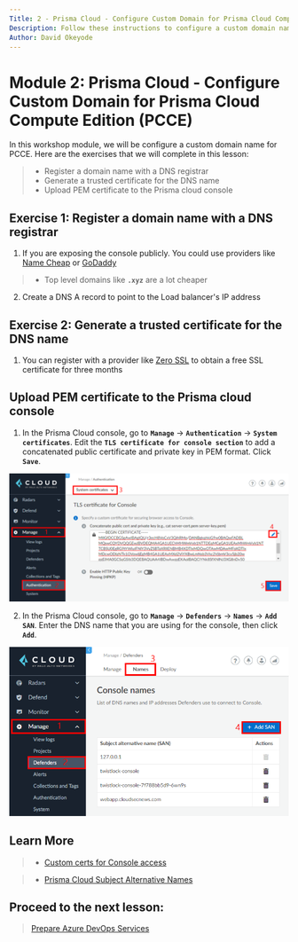 ```yaml
---
Title: 2 - Prisma Cloud - Configure Custom Domain for Prisma Cloud Compute Edition (PCCE)
Description: Follow these instructions to configure a custom domain name for Prisma Cloud Compute Edition (PCCE)
Author: David Okeyode
---
```


# Module 2: Prisma Cloud - Configure Custom Domain for Prisma Cloud Compute Edition (PCCE)

In this workshop module, we will be configure a custom domain name for PCCE. Here are the exercises that we will complete in this lesson:

> * Register a domain name with a DNS registrar
> * Generate a trusted certificate for the DNS name
> * Upload PEM certificate to the Prisma cloud console

## Exercise 1: Register a domain name with a DNS registrar
1. If you are exposing the console publicly. You could use providers like [Name Cheap](https://www.namecheap.com/) or [GoDaddy](https://uk.godaddy.com/)

> * Top level domains like **`.xyz`** are a lot cheaper 

2. Create a DNS A record to point to the Load balancer's IP address

## Exercise 2: Generate a trusted certificate for the DNS name
1. You can register with a provider like [Zero SSL](https://zerossl.com/) to obtain a free SSL certificate for three months

## Upload PEM certificate to the Prisma cloud console

1. In the Prisma Cloud console, go to **`Manage`** → **`Authentication`** → **`System certificates`**. Edit the **`TLS certificate for console section`** to add a concatenated public certificate and private key in PEM format. Click **`Save`**.

![pcce](../images/2-pcce-console-cert.png)

2. In the Prisma Cloud console, go to **`Manage`** → **`Defenders`** → **`Names`** → **`Add SAN`**. Enter the DNS name that you are using for the console, then click **`Add`**.

![pcce](../images/2-pcce-console-san.png)

## Learn More

> * [Custom certs for Console access](https://docs.paloaltonetworks.com/prisma/prisma-cloud/21-04/prisma-cloud-compute-edition-admin/configure/subject_alternative_names.html)

> * [Prisma Cloud Subject Alternative Names](https://docs.paloaltonetworks.com/prisma/prisma-cloud/21-04/prisma-cloud-compute-edition-admin/configure/subject_alternative_names.html)

## Proceed to the next lesson:
> [Prepare Azure DevOps Services](3-pcce-prepare-azdevops-services.md) 
